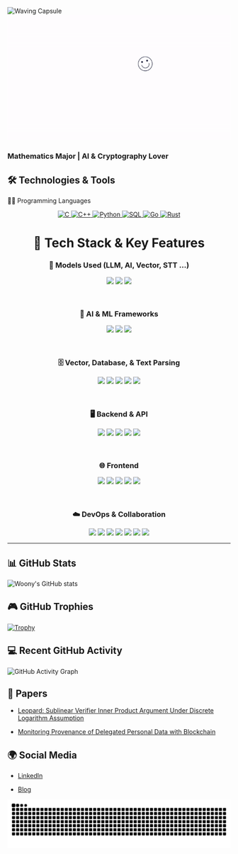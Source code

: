 ![Waving Capsule](https://capsule-render.vercel.app/api?type=waving&color=8A2BE2&height=150&section=header)
<img src="https://github.com/Leegwangwoon/Leegwangwoon/blob/main/image/welcome3.gif" width="850">


### Mathematics Major | AI & Cryptography Lover

## 🛠️ Technologies & Tools

🧑‍💻 Programming Languages
<p align="center">
  <a href="https://en.wikipedia.org/wiki/C_(programming_language)">
    <img src="https://img.shields.io/badge/C-00599C?style=for-the-badge&logo=c&logoColor=white" alt="C"/>
  </a>
  <a href="https://en.wikipedia.org/wiki/C%2B%2B">
    <img src="https://img.shields.io/badge/C++-00599C?style=for-the-badge&logo=c%2B%2B&logoColor=white" alt="C++"/>
  </a>
  <a href="https://www.python.org/">
    <img src="https://img.shields.io/badge/Python-3776AB?style=for-the-badge&logo=python&logoColor=white" alt="Python"/>
  </a>
  <a href="https://www.mysql.com/">
    <img src="https://img.shields.io/badge/SQL-003B57?style=for-the-badge&logo=postgresql&logoColor=white" alt="SQL"/>
  </a>
  <a href="https://golang.org/">
    <img src="https://img.shields.io/badge/Go-00ADD8?style=for-the-badge&logo=go&logoColor=white" alt="Go"/>
  </a>
  <a href="https://www.rust-lang.org/">
    <img src="https://img.shields.io/badge/Rust-000000?style=for-the-badge&logo=rust&logoColor=white" alt="Rust"/>
  </a>
</p

---

<div align="center">

# 🚀 Tech Stack & Key Features

### 🤖 Models Used (LLM, AI, Vector, STT ...)
<p align="center">
  <img src="https://img.shields.io/badge/Qwen2.5--7B--Instruct-FFB300?style=for-the-badge&logo=OpenAI&logoColor=white"/>
  <img src="https://img.shields.io/badge/BM--K/KoSimCSE--roberta-00599C?style=for-the-badge&logo=pytorch&logoColor=white"/>
  <img src="https://img.shields.io/badge/WhisperX-5A5A5A?style=for-the-badge&logo=whisper&logoColor=white"/>
</p>

<br>

### 🧠 AI & ML Frameworks
<p align="center">
  <img src="https://img.shields.io/badge/Ollama-222222?style=for-the-badge&logo=OpenAI&logoColor=white"/>
  <img src="https://img.shields.io/badge/LangChain-5A5A5A?style=for-the-badge&logo=langchain&logoColor=white"/>
  <img src="https://img.shields.io/badge/LangGraph-007ACC?style=for-the-badge&logo=python&logoColor=white"/>
</p>

<br>

### 🗄️ Vector, Database, & Text Parsing 
<p align="center">
  <img src="https://img.shields.io/badge/Qdrant-FF6F00?style=for-the-badge&logo=qdrant&logoColor=white"/>
  <img src="https://img.shields.io/badge/FAISS-009688?style=for-the-badge&logo=FAISS&logoColor=white"/>
  <img src="https://img.shields.io/badge/SQL-4479A1?style=for-the-badge&logo=mysql&logoColor=white"/>
  <img src="https://img.shields.io/badge/AWS%20RDS-527FFF?style=for-the-badge&logo=amazonaws&logoColor=white"/>
  <img src="https://img.shields.io/badge/pdfplumber-1A237E?style=for-the-badge&logo=pdf&logoColor=white"/>
</p>

<br>

### 🖥️ Backend & API
<p align="center">
  <img src="https://img.shields.io/badge/FastAPI-009688?style=for-the-badge&logo=fastapi&logoColor=white"/>
  <img src="https://img.shields.io/badge/Django-092E20?style=for-the-badge&logo=django&logoColor=white"/>
  <img src="https://img.shields.io/badge/RunPod-FF6F00?style=for-the-badge&logo=docker&logoColor=white"/>
  <img src="https://img.shields.io/badge/PyMySQL-4479A1?style=for-the-badge&logo=mysql&logoColor=white"/>
  <img src="https://img.shields.io/badge/duckduckgo_search-FF6600?style=for-the-badge&logo=duckduckgo&logoColor=white"/>
</p>

<br>

### 🌐 Frontend
<p align="center">
  <img src="https://img.shields.io/badge/React-61DAFB?style=for-the-badge&logo=react&logoColor=black"/>
  <img src="https://img.shields.io/badge/Vite-646CFF?style=for-the-badge&logo=vite&logoColor=white"/>
  <img src="https://img.shields.io/badge/HTML5-E34F26?style=for-the-badge&logo=html5&logoColor=white"/>
  <img src="https://img.shields.io/badge/CSS3-1572B6?style=for-the-badge&logo=css3&logoColor=white"/>
  <img src="https://img.shields.io/badge/JavaScript-F7DF1E?style=for-the-badge&logo=javascript&logoColor=black"/>
</p>

<br>

### ☁️ DevOps & Collaboration
<p align="center">
  <img src="https://img.shields.io/badge/Docker-2496ED?style=for-the-badge&logo=docker&logoColor=white"/>
  <img src="https://img.shields.io/badge/AWS%20EC2-FF9900?style=for-the-badge&logo=amazonaws&logoColor=white"/>
  <img src="https://img.shields.io/badge/AWS%20SageMaker-17A2B8?style=for-the-badge&logo=amazonaws&logoColor=white"/>
  <img src="https://img.shields.io/badge/Git-F05032?style=for-the-badge&logo=git&logoColor=white"/>
  <img src="https://img.shields.io/badge/GitHub-181717?style=for-the-badge&logo=github&logoColor=white"/>
  <img src="https://img.shields.io/badge/Visual%20Studio%20Code-007ACC?style=for-the-badge&logo=visualstudiocode&logoColor=white"/>
  <img src="https://img.shields.io/badge/PyCharm-000000?style=for-the-badge&logo=pycharm&logoColor=white"/>
</p>

</div>



---

## 📊 GitHub Stats
![Woony's GitHub stats](https://github-readme-stats.vercel.app/api?username=Leegwangwoon&count_private=true&show_icons=true&theme=cobalt)

## 🎮 GitHub Trophies
[![Trophy](https://github-profile-trophy.vercel.app/?username=Leegwangwoon&theme=onedark&margin-w=15&margin-h=15)](https://github.com/ryo-ma/github-profile-trophy)


## 💻 Recent GitHub Activity
![GitHub Activity Graph](https://github-readme-activity-graph.vercel.app/graph?username=Leegwangwoon&bg_color=1a1a1a&color=00ff99&line=ff00ff&point=ffffff&area=true&area_color=0066ff)

## 📝 Papers
- [Leopard: Sublinear Verifier Inner Product Argument Under Discrete Logarithm Assumption](https://ieeexplore.ieee.org/abstract/document/10198341)
  
- [Monitoring Provenance of Delegated Personal Data with Blockchain](https://ieeexplore.ieee.org/abstract/document/9881821)  

## 🌍 Social Media
- [LinkedIn](https://www.linkedin.com/in/%EA%B4%91%EC%9A%B4-%EC%9D%B4-072355229/)
  
- [Blog](https://velog.io/@woony)


<img src="https://github.com/Leegwangwoon/Leegwangwoon/blob/output/github-contribution-grid-snake.svg"/>



